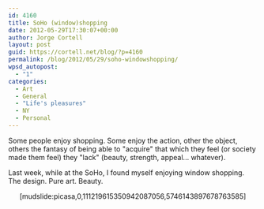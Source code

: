 ```yaml
---
id: 4160
title: SoHo (window)shopping
date: 2012-05-29T17:30:07+00:00
author: Jorge Cortell
layout: post
guid: https://cortell.net/blog/?p=4160
permalink: /blog/2012/05/29/soho-windowshopping/
wpsd_autopost:
  - "1"
categories:
  - Art
  - General
  - "Life's pleasures"
  - NY
  - Personal
---
```

Some people enjoy shopping. Some enjoy the action, other the object, others the fantasy of being able to "acquire" that which they feel (or society made them feel) they "lack" (beauty, strength, appeal... whatever).

Last week, while at the SoHo, I found myself enjoying window shopping. The design. Pure art. Beauty.

<p style="text-align: center">
  [mudslide:picasa,0,111219615350942087056,5746143897678763585]
</p>